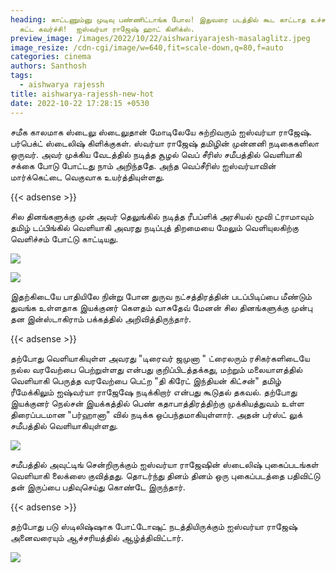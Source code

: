 ```yaml
---
heading: காட்டணும்னு முடிவு பண்ணிட்டாங்க போல! இதுவரை படத்தில் கூட காட்டாத உச்ச
  கட்ட கவர்ச்சி!  ஐஸ்வர்யா ராஜேஷ் ஹாட் கிளிக்ஸ்.
preview_image: /images/2022/10/22/aishwariyarajesh-masalaglitz.jpeg
image_resize: /cdn-cgi/image/w=640,fit=scale-down,q=80,f=auto
categories: cinema
authors: Santhosh
tags:
  - aishwarya rajessh
title: aishwarya-rajessh-new-hot
date: 2022-10-22 17:28:15 +0530
---
```

சமீக காலமாக ஸ்டைலு ஸ்டைலுதான் மோடிலேயே சுற்றிவரும் ஐஸ்வர்யா ராஜேஷ். பர்பெக்ட் ஸ்டைலிஷ் கிளிக்குகள். ஸ்வர்யா ராஜேஷ் தமிழின் முன்னனி நடிகைகளிலா ஒருவர். அவர் முக்கிய வேடத்தில் நடித்த சூழல் வெப் சீரிஸ்  சமீபத்தில் வெளியாகி சக்கை போடு போட்டது நாம் அறிந்ததே. அந்த வெப்சீரிஸ் ஐஸ்வர்யாவின் மார்க்கெட்டை வெகுவாக உயர்த்தியுள்ளது.

{{< adsense >}}


சில தினங்களுக்கு முன்  அவர் தெலுங்கில் நடித்த ரீபப்ளிக் அரசியல் மூவி ட்ராமாவும் தமிழ் டப்பிங்கில் வெளியாகி அவரது நடிப்புத் திறமையை மேலும் வெளியுலகிற்கு வெளிச்சம் போட்டு காட்டியது. 

![](/images/2022/10/22/aishwarya-rajessh-new-hot.jpeg)

![](/images/2022/10/22/aishwarya-rajessh-new-hot2.jpeg)

இதற்கிடையே பாதியிலே நின்று போன துருவ நட்சத்திரத்தின் படப்பிடிப்பை மீண்டும் துவங்க உள்ளதாக  இயக்குனர் கெளதம் வாசுதேவ் மேனன் சில தினங்களுக்கு முன்பு தன இன்ஸ்டாகிராம் பக்கத்தில் அறிவித்திருந்தார். 

{{< adsense >}}


தற்போது வெளியாகியுள்ள அவரது "டிரைவர் ஜமுனா " ட்ரைலரும் ரசிகர்களிடையே நல்ல வரவேற்பை பெற்றுள்ளது என்பது குறிப்பிடத்தக்கது, மற்றும் மலையாளத்தில் வெளியாகி பெருத்த வரவேற்பை பெட்ற  "தி கிரேட் இந்தியன் கிட்சன்" தமிழ் ரீமேக்கிலும் ஐஷ்வர்யா ராஜேஷே நடிக்கிறார் என்பது கூடுதல் தகவல். தற்போது இயக்குனர் நெல்சன் இயக்கத்தில் பெண் கதாபாத்திரத்திற்கு முக்கியத்துவம் உள்ள திரைப்படமான "பர்ஹானா" வில் நடிக்க ஒப்பந்தமாகியுள்ளார். அதன் பர்ஸ்ட் லுக் சமீபத்தில் வெளியாகியுள்ளது.


![](/images/2022/10/22/aishwarya-rajessh-new-hot4.jpeg)

சமீபத்தில் அவுட்டிங் சென்றிருக்கும் ஐஸ்வர்யா ராஜேஷின் ஸ்டைலிஷ் புகைப்படங்கள் வெளியாகி லைக்ஸை குவித்தது. தொடர்ந்து தினம் தினம் ஒரு புகைப்படத்தை பதிவிட்டு தன் இருப்பை பதிவுசெய்து கொண்டே இருந்தார். 

{{< adsense >}}

தற்போது படு ஸ்டிலிஷ்ஷாக போட்டோஷுட் நடத்தியிருக்கும் ஐஸ்வர்யா ராஜேஷ் அனைவரையும் ஆச்சரியத்தில் ஆழ்த்திவிட்டார்.

![](/images/2022/10/22/aishwarya-rajessh-new-hot44.jpeg)